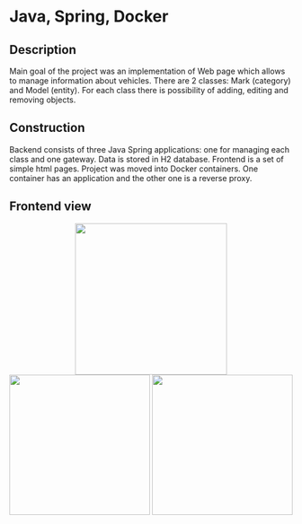 # Java, Spring, Docker
## Description
Main goal of the project was an implementation of Web page which allows to manage information about vehicles. There are 2 classes: Mark (category) and Model (entity). For each class there is possibility of adding, editing and removing objects.
## Construction
Backend consists of three Java Spring applications: one for managing each class and one gateway. Data is stored in H2 database. Frontend is a set of simple html pages. Project was moved into Docker containers. One container has an application and the other one is a reverse proxy.
## Frontend view
<p align="center">
  <img class="image" src="https://user-images.githubusercontent.com/64905551/177439191-cdef51be-d655-4590-9a7c-767ab17f3b52.png" width="270" />
  <img class="image" src="https://user-images.githubusercontent.com/64905551/177438585-ef130b00-657e-425a-952d-fdf309133a28.png" width="250" />
  <img class="image" src="https://user-images.githubusercontent.com/64905551/177439345-688c431b-938e-4ce4-a8c3-61b9e49a7133.png" width="250" />
</p>


